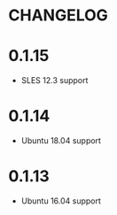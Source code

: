 # CHANGELOG

# 0.1.15

* SLES 12.3 support

# 0.1.14

* Ubuntu 18.04 support

# 0.1.13

* Ubuntu 16.04 support
